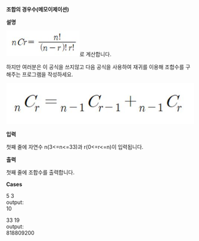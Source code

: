 **조합의 경우수(메모이제이션)**

**설명**

![img.png](img.png)로 계산합니다.

하지만 여러분은 이 공식을 쓰지않고 다음 공식을 사용하여 재귀를 이용해 조합수를 구해주는 프로그램을 작성하세요.

![img_1.png](img_1.png)

**입력**

첫째 줄에 자연수 n(3<=n<=33)과 r(0<=r<=n)이 입력됩니다.

**출력**

첫째 줄에 조합수를 출력합니다.

**Cases**

5 3<br>
output:<br>
10

33 19<br>
output:<br>
818809200